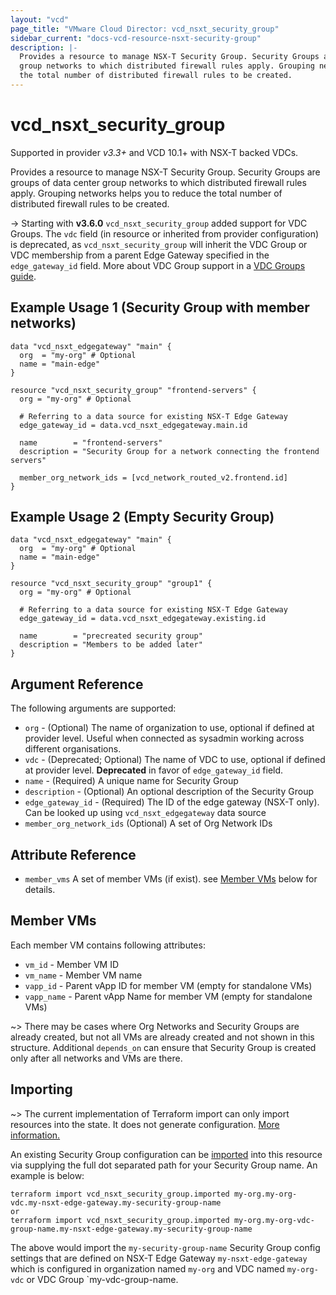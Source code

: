 ```yaml
---
layout: "vcd"
page_title: "VMware Cloud Director: vcd_nsxt_security_group"
sidebar_current: "docs-vcd-resource-nsxt-security-group"
description: |-
  Provides a resource to manage NSX-T Security Group. Security Groups are groups of data center
  group networks to which distributed firewall rules apply. Grouping networks helps you to reduce
  the total number of distributed firewall rules to be created.
---
```


# vcd\_nsxt\_security\_group

Supported in provider *v3.3+* and VCD 10.1+ with NSX-T backed VDCs.

Provides a resource to manage NSX-T Security Group. Security Groups are groups of data center group
networks to which distributed firewall rules apply. Grouping networks helps you to reduce the total
number of distributed firewall rules to be created.

-> Starting with **v3.6.0** `vcd_nsxt_security_group` added support for VDC Groups.
The `vdc` field (in resource or inherited from provider configuration) is deprecated, as `vcd_nsxt_security_group` will
inherit the VDC Group or VDC membership from a parent Edge Gateway specified in the `edge_gateway_id` field.
More about VDC Group support in a [VDC Groups guide](/providers/vmware/vcd/latest/docs/guides/vdc_groups).

## Example Usage 1 (Security Group with member networks)

```hcl
data "vcd_nsxt_edgegateway" "main" {
  org  = "my-org" # Optional
  name = "main-edge"
}

resource "vcd_nsxt_security_group" "frontend-servers" {
  org = "my-org" # Optional

  # Referring to a data source for existing NSX-T Edge Gateway
  edge_gateway_id = data.vcd_nsxt_edgegateway.main.id

  name        = "frontend-servers"
  description = "Security Group for a network connecting the frontend servers"

  member_org_network_ids = [vcd_network_routed_v2.frontend.id]
}
```

## Example Usage 2 (Empty Security Group)
```hcl
data "vcd_nsxt_edgegateway" "main" {
  org  = "my-org" # Optional
  name = "main-edge"
}

resource "vcd_nsxt_security_group" "group1" {
  org = "my-org" # Optional

  # Referring to a data source for existing NSX-T Edge Gateway
  edge_gateway_id = data.vcd_nsxt_edgegateway.existing.id

  name        = "precreated security group"
  description = "Members to be added later"
}
```

## Argument Reference

The following arguments are supported:

* `org` - (Optional) The name of organization to use, optional if defined at provider level. Useful
  when connected as sysadmin working across different organisations.
* `vdc` - (Deprecated; Optional) The name of VDC to use, optional if defined at provider level. **Deprecated**
  in favor of `edge_gateway_id` field.
* `name` - (Required) A unique name for Security Group
* `description` - (Optional) An optional description of the Security Group
* `edge_gateway_id` - (Required) The ID of the edge gateway (NSX-T only). Can be looked up using
  `vcd_nsxt_edgegateway` data source
* `member_org_network_ids` (Optional) A set of Org Network IDs

## Attribute Reference
* `member_vms` A set of member VMs (if exist). see [Member VMs](#member-vms) below for details.

<a id="member-vms"></a>
## Member VMs

Each member VM contains following attributes:

* `vm_id` - Member VM ID
* `vm_name` - Member VM name
* `vapp_id` - Parent vApp ID for member VM (empty for standalone VMs)
* `vapp_name` - Parent vApp Name for member VM (empty for standalone VMs)

~> There may be cases where Org Networks and Security Groups are already created, but
not all VMs are already created and not shown in this structure. Additional `depends_on` can ensure
that Security Group is created only after all networks and VMs are there.

## Importing

~> The current implementation of Terraform import can only import resources into the state.
It does not generate configuration. [More information.](https://www.terraform.io/docs/import/)

An existing Security Group configuration can be [imported][docs-import] into this resource
via supplying the full dot separated path for your Security Group name. An example is
below:

[docs-import]: https://www.terraform.io/docs/import/

```
terraform import vcd_nsxt_security_group.imported my-org.my-org-vdc.my-nsxt-edge-gateway.my-security-group-name
or
terraform import vcd_nsxt_security_group.imported my-org.my-org-vdc-group-name.my-nsxt-edge-gateway.my-security-group-name
```

The above would import the `my-security-group-name` Security Group config settings that are defined
on NSX-T Edge Gateway `my-nsxt-edge-gateway` which is configured in organization named `my-org` and
VDC named `my-org-vdc` or VDC Group `my-vdc-group-name.
